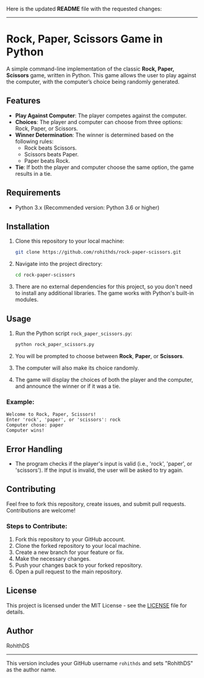 Here is the updated **README** file with the requested changes:

---

# Rock, Paper, Scissors Game in Python

A simple command-line implementation of the classic **Rock, Paper, Scissors** game, written in Python. This game allows the user to play against the computer, with the computer’s choice being randomly generated.

## Features
- **Play Against Computer**: The player competes against the computer.
- **Choices**: The player and computer can choose from three options: Rock, Paper, or Scissors.
- **Winner Determination**: The winner is determined based on the following rules:
  - Rock beats Scissors.
  - Scissors beats Paper.
  - Paper beats Rock.
- **Tie**: If both the player and computer choose the same option, the game results in a tie.

## Requirements
- Python 3.x (Recommended version: Python 3.6 or higher)

## Installation

1. Clone this repository to your local machine:

   ```bash
   git clone https://github.com/rohithds/rock-paper-scissors.git
   ```

2. Navigate into the project directory:

   ```bash
   cd rock-paper-scissors
   ```

3. There are no external dependencies for this project, so you don't need to install any additional libraries. The game works with Python's built-in modules.

## Usage

1. Run the Python script `rock_paper_scissors.py`:

   ```bash
   python rock_paper_scissors.py
   ```

2. You will be prompted to choose between **Rock**, **Paper**, or **Scissors**.

3. The computer will also make its choice randomly.

4. The game will display the choices of both the player and the computer, and announce the winner or if it was a tie.

### Example:

```
Welcome to Rock, Paper, Scissors!
Enter 'rock', 'paper', or 'scissors': rock
Computer chose: paper
Computer wins!
```

## Error Handling

- The program checks if the player's input is valid (i.e., 'rock', 'paper', or 'scissors'). If the input is invalid, the user will be asked to try again.

## Contributing

Feel free to fork this repository, create issues, and submit pull requests. Contributions are welcome!

### Steps to Contribute:

1. Fork this repository to your GitHub account.
2. Clone the forked repository to your local machine.
3. Create a new branch for your feature or fix.
4. Make the necessary changes.
5. Push your changes back to your forked repository.
6. Open a pull request to the main repository.

## License

This project is licensed under the MIT License - see the [LICENSE](LICENSE) file for details.

## Author

RohithDS

---

This version includes your GitHub username `rohithds` and sets "RohithDS" as the author name.
